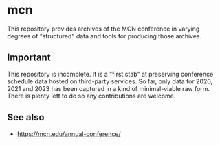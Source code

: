 # mcn

This repository provides archives of the MCN conference in varying degrees of "structured" data and tools for producing those archives.

## Important

This repository is incomplete. It is a "first stab" at preserving conference schedule data hosted on third-party services. So far, only data for 2020, 2021 and 2023 has been captured in a kind of minimal-viable raw form. There is plenty left to do so any contributions are welcome.

## See also

* https://mcn.edu/annual-conference/
